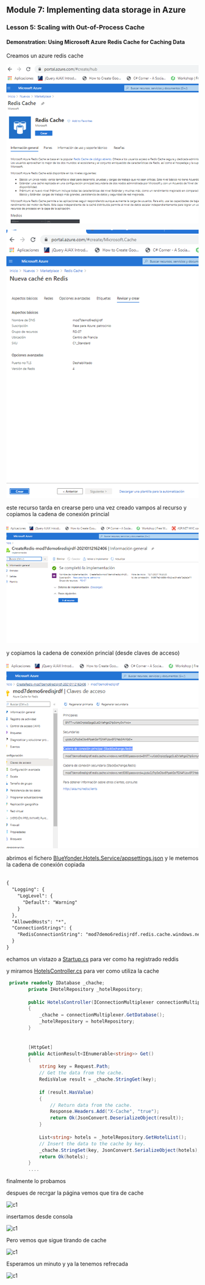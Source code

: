 ## Module 7: Implementing data storage in Azure

### Lesson 5: Scaling with Out-of-Process Cache

#### Demonstration: Using Microsoft Azure Redis Cache for Caching Data



Creamos un azure redis cache 

![c1](imagenes/c1.PNG)

![c1](imagenes/c2.PNG)

este recurso tarda en crearse pero una vez creado vampos al recurso y copiamos la cadena de conexión princial

![c1](imagenes/x1.PNG)

 y copiamos la cadena de conexión princial (desde claves de acceso)

![c1](imagenes/x2.PNG)


abrimos el fichero [BlueYonder.Hotels.Service/appsettings.json](BlueYonder.Hotels.Service/appsettings.json) y le metemos la cadena de conexión copiada


```xml

{
  "Logging": {
    "LogLevel": {
      "Default": "Warning"
    }
  },
  "AllowedHosts": "*",
  "ConnectionStrings": {
    "RedisConnectionString": "mod7demo6redisjrdf.redis.cache.windows.net:6380,password=BNTT+uKsbOrpizz5pgzSLd2Vlafrgsi2Yp5cmy0wYwc=,ssl=True,abortConnect=False"
  }
}

```

echamos un vistazo a [Startup.cs](BlueYonder.Hotels.Service/Startup.cs) para ver como ha registrado reddis

y miramos [HotelsController.cs](BlueYonder.Hotels.Service/Controllers/HotelsController.cs) para ver como utiliza la cache

```c#
 private readonly IDatabase _chache;
        private IHotelRepository _hotelRepository;

        public HotelsController(IConnectionMultiplexer connectionMultiplexer, IHotelRepository hotelRepository)
        {
            _chache = connectionMultiplexer.GetDatabase();
            _hotelRepository = hotelRepository;
        }


        [HttpGet]
        public ActionResult<IEnumerable<string>> Get()
        {
            string key = Request.Path;
            // Get the data from the cache.
            RedisValue result = _chache.StringGet(key);

            if (result.HasValue)
            {
                // Return data from the cache. 
                Response.Headers.Add("X-Cache", "true");
                return Ok(JsonConvert.DeserializeObject(result));
            }

            List<string> hotels = _hotelRepository.GetHotelList();
            // Insert the data to the cache by key. 
            _chache.StringSet(key, JsonConvert.SerializeObject(hotels), new TimeSpan(0, 1, 0));
            return Ok(hotels);
        }
		....
````

finalmente lo probamos 

despues de recrgar la página vemos que tira de cache

![c1](imagenes/c3.PNG)

insertamos desde consola 

![c1](imagenes/c6.PNG)

Pero vemos que sigue tirando de cache

![c1](imagenes/c5.PNG)


Esperamos un minuto y ya la tenemos refrecada

![c1](imagenes/c7.PNG)
